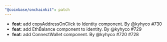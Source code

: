 ```yaml
---
"@coinbase/onchainkit": patch
---
```


- **feat**: add copyAddressOnClick to Identity component. By @kyhyco #730
- **feat**: add EthBalance component to identity. By @kyhyco #729
- **feat**: add ConnectWallet component. By @kyhyco #720 #728
